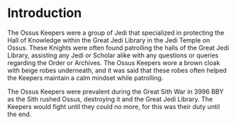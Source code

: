 # Introduction

The Ossus Keepers were a group of Jedi that specialized in protecting the Hall of Knowledge within the Great Jedi Library in the Jedi Temple on Ossus.
These Knights were often found patrolling the halls of the Great Jedi Library, assisting any Jedi or Scholar alike with any questions or queries regarding the Order or Archives.
The Ossus Keepers wore a brown cloak with beige robes underneath, and it was said that these robes often helped the Keepers maintain a calm mindset while patrolling.

The Ossus Keepers were prevalent during the Great Sith War in 3996 BBY as the Sith rushed Ossus, destroying it and the Great Jedi Library.
The Keepers would fight until they could no more, for this was their duty until the end.
